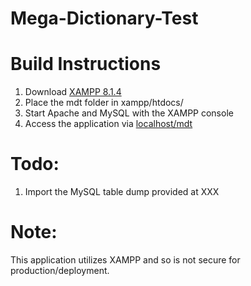 # Mega-Dictionary-Test

# Build Instructions
1. Download [XAMPP 8.1.4](https://www.apachefriends.org/download.html)
2. Place the mdt folder in xampp/htdocs/
3. Start Apache and MySQL with the XAMPP console
4. Access the application via [localhost/mdt](http://localhost/mdt/)

# Todo:
1. Import the MySQL table dump provided at XXX

# Note:
This application utilizes XAMPP and so is not secure for production/deployment.